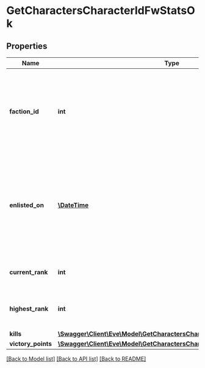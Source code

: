 # GetCharactersCharacterIdFwStatsOk

## Properties
Name | Type | Description | Notes
------------ | ------------- | ------------- | -------------
**faction_id** | **int** | The faction the given character is enlisted to fight for. Will not be included if character is not enlisted in faction warfare | [optional] 
**enlisted_on** | [**\DateTime**](\DateTime.md) | The enlistment date of the given character into faction warfare. Will not be included if character is not enlisted in faction warfare | [optional] 
**current_rank** | **int** | The given character&#39;s current faction rank | [optional] 
**highest_rank** | **int** | The given character&#39;s highest faction rank achieved | [optional] 
**kills** | [**\Swagger\Client\Eve\Model\GetCharactersCharacterIdFwStatsKills**](GetCharactersCharacterIdFwStatsKills.md) |  | 
**victory_points** | [**\Swagger\Client\Eve\Model\GetCharactersCharacterIdFwStatsVictoryPoints**](GetCharactersCharacterIdFwStatsVictoryPoints.md) |  | 

[[Back to Model list]](../README.md#documentation-for-models) [[Back to API list]](../README.md#documentation-for-api-endpoints) [[Back to README]](../README.md)


